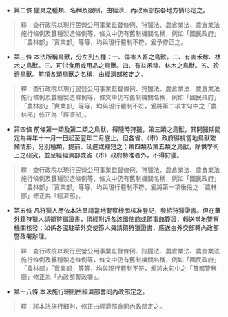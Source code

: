 * 第二條 獵具之種類、名稱及限制，由經濟、內政兩部按各地方情形定之。

> 釋：查行政院以現行民營公用事業監督條例、狩獵法、農倉業法、農倉業法施行條例及蠶種製造條例等，條文中仍有舊制機關名稱，例如「國民政府」「農林部」「實業部」等等，均與現行體制不符，爰予修正之。

* 第三條 本法所稱鳥獸，分左列五種：一、傷害人畜之鳥獸。二、有害禾稼、林木之鳥獸。三、可供食用或用品之鳥獸。四、有益禾稼、林木之鳥獸。五、珍奇鳥獸。前項各類鳥獸之名稱，由經濟部核定之。

> 釋：查行政院以現行民營公用事業監督條例、狩獵法、農倉業法、農倉業法施行條例及蠶種製造條例等，條文中仍有舊制機關名稱，例如「國民政府」「農林部」「實業部」等等，均與現行體制不符，爰將第二項末句中之「農林部」修正為「經濟部」。

* 第四條 前條第一類及第二類之鳥獸，得隨時狩獵，第三類之鳥獸，其開獵期間定為每年十一月一日起至翌年二月底止。但各省、（市）政府得視當地鳥獸繁殖情形，分別種類，提前、延遲或縮短之；第四類及第五類之鳥獸，除供學術上之研究，並呈經經濟部或省（市）政府特准者外，不得狩獵。

> 釋：查行政院以現行民營公用事業監督條例、狩獵法、農倉業法、農倉業法施行條例及蠶種製造條例等，條文中仍有舊制機關名稱，例如「國民政府」「農林部」「實業部」等等，均與現行體制不符，爰將第一項後段之「農林部」修正為「經濟部」。

* 第五條 凡狩獵人應依本法呈請當地警察機關核准登記，發給狩獵證書。但在華外籍狩獵人請領狩獵證書，須經附近各該國使館或領事館簽證，轉送當地警察機關核發；如係各國駐華外交使節人員請領狩獵證書，應送由外交部轉內政部警政署辦理。

> 釋：查行政院以現行民營公用事業監督條例、狩獵法、農倉業法、農倉業法施行條例及蠶種製造條例等，條文中仍有舊制機關名稱，例如「國民政府」「農林部」「實業部」等等，均與現行體制不符，爰將末句中之「首都警察廳」修正為「內政部警政署」。

* 第十八條 本法施行細則由經濟部會同內政部定之。

> 釋：將本法施行細則，修正由經濟部會同內政部定之。

